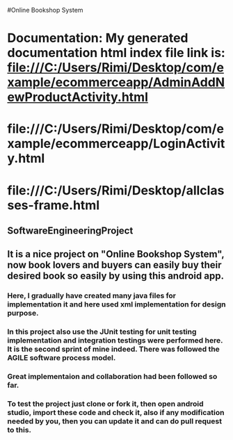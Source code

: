 #Online Bookshop System

# Documentation: My generated documentation html index file link is: <file:///C:/Users/Rimi/Desktop/com/example/ecommerceapp/AdminAddNewProductActivity.html> 

# file:///C:/Users/Rimi/Desktop/com/example/ecommerceapp/LoginActivity.html

# file:///C:/Users/Rimi/Desktop/allclasses-frame.html

## SoftwareEngineeringProject

## It is a nice project on "Online Bookshop System", now book lovers and buyers can easily buy their desired book so easily by using this android app.

### Here, I gradually have created many java files for implementation it and here used xml implementation for design purpose.

### In this project also use the JUnit testing for unit testing implementation and integration testings were performed here. It is the second sprint of mine indeed. There was followed the AGILE software process model.

### Great implementaion and collaboration had been followed so far.

### To test the project just clone or fork it, then open android studio, import these code and check it, also if any modification needed by you, then you can update it and can do pull request to this.
